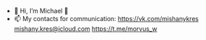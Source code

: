 - 👋 Hi, I’m Michael 💞️ 
- 📫 My contacts for communication:
     https://vk.com/mishanykres
     mishany.kres@icloud.com
     https://t.me/morvus_w
     

<!---
mikhailkres/mikhailkres is a ✨ special ✨ repository because its `README.md` (this file) appears on your GitHub profile.
You can click the Preview link to take a look at your changes.
--->
